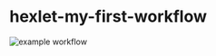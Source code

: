 # hexlet-my-first-workflow
![example workflow](https://github.com/RomanHuBoss/hexlet-my-first-workflow/actions/workflows/makefile.yml/badge.svg)
